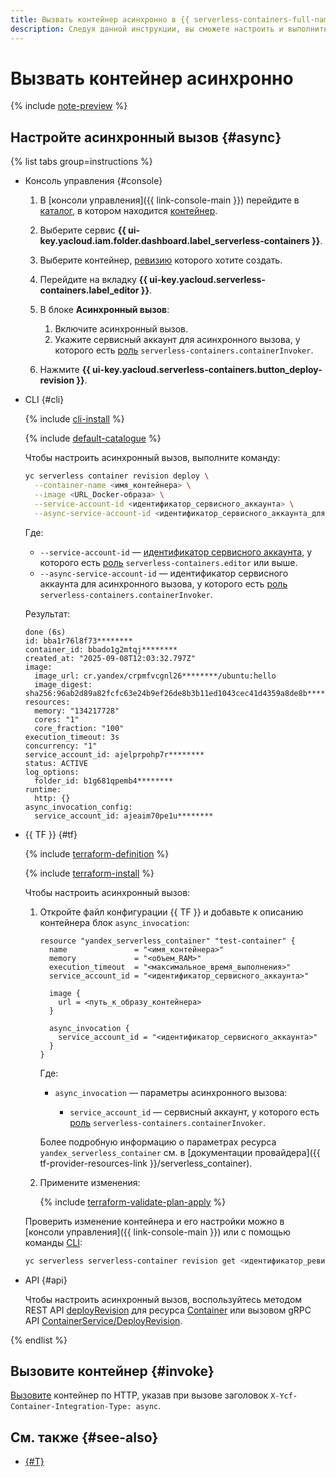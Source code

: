 ```yaml
---
title: Вызвать контейнер асинхронно в {{ serverless-containers-full-name }}
description: Следуя данной инструкции, вы сможете настроить и выполнить асинхронный вызов контейнера в {{ serverless-containers-name }}.
---
```


# Вызвать контейнер асинхронно

{% include [note-preview](../../_includes/note-preview.md) %}

## Настройте асинхронный вызов {#async}

{% list tabs group=instructions %}

- Консоль управления {#console}

  1. В [консоли управления]({{ link-console-main }}) перейдите в [каталог](../../resource-manager/concepts/resources-hierarchy.md#folder), в котором находится [контейнер](../concepts/container.md).
  1. Выберите сервис **{{ ui-key.yacloud.iam.folder.dashboard.label_serverless-containers }}**.
  1. Выберите контейнер, [ревизию](../concepts/container.md#revision) которого хотите создать.
  1. Перейдите на вкладку **{{ ui-key.yacloud.serverless-containers.label_editor }}**.
  1. В блоке **Асинхронный вызов**:

      1. Включите асинхронный вызов.
      1. Укажите сервисный аккаунт для асинхронного вызова, у которого есть [роль](../security/index.md#serverless-containers-containerinvoker) `serverless-containers.containerInvoker`.

  1. Нажмите **{{ ui-key.yacloud.serverless-containers.button_deploy-revision }}**.

- CLI {#cli}

    {% include [cli-install](../../_includes/cli-install.md) %}

    {% include [default-catalogue](../../_includes/default-catalogue.md) %}

    Чтобы настроить асинхронный вызов, выполните команду:

    ```bash
    yc serverless container revision deploy \
      --container-name <имя_контейнера> \
      --image <URL_Docker-образа> \
      --service-account-id <идентификатор_сервисного_аккаунта> \
      --async-service-account-id <идентификатор_сервисного_аккаунта_для_асинхронного_вызова>
    ```


    Где:

    * `--service-account-id` — [идентификатор сервисного аккаунта](../../iam/operations/sa/get-id.md), у которого есть [роль](../security/index.md#serverless-containers-editor) `serverless-containers.editor` или выше.
    * `--async-service-account-id` — идентификатор сервисного аккаунта для асинхронного вызова, у которого есть [роль](../security/index.md#serverless-containers-containerinvoker) `serverless-containers.containerInvoker`.

    Результат:

    ```text
    done (6s)
    id: bba1r76l8f73********
    container_id: bbado1g2mtqj********
    created_at: "2025-09-08T12:03:32.797Z"
    image:
      image_url: cr.yandex/crpmfvcgnl26********/ubuntu:hello
      image_digest: sha256:96ab2d89a82fcfc63e24b9ef26de8b3b11ed1043cec41d4359a8de8b********
    resources:
      memory: "134217728"
      cores: "1"
      core_fraction: "100"
    execution_timeout: 3s
    concurrency: "1"
    service_account_id: ajelprpohp7r********
    status: ACTIVE
    log_options:
      folder_id: b1g681qpemb4********
    runtime:
      http: {}
    async_invocation_config:
      service_account_id: ajeaim70pe1u********
    ```

- {{ TF }} {#tf}

  {% include [terraform-definition](../../_tutorials/_tutorials_includes/terraform-definition.md) %}

  {% include [terraform-install](../../_includes/terraform-install.md) %}

  Чтобы настроить асинхронный вызов:

  1. Откройте файл конфигурации {{ TF }} и добавьте к описанию контейнера блок `async_invocation`:

      ```hcl
      resource "yandex_serverless_container" "test-container" {
        name               = "<имя_контейнера>"
        memory             = "<объем_RAM>"
        execution_timeout  = "<максимальное_время_выполнения>"
        service_account_id = "<идентификатор_сервисного_аккаунта>"

        image {
          url = <путь_к_образу_контейнера>
        }

        async_invocation {
          service_account_id = "<идентификатор_сервисного_аккаунта>"
        }
      }
      ```

      Где:

      * `async_invocation` — параметры асинхронного вызова:

          * `service_account_id` — сервисный аккаунт, у которого есть [роль](../security/index.md#serverless-containers-containerinvoker) `serverless-containers.containerInvoker`.

      Более подробную информацию о параметрах ресурса `yandex_serverless_container` см. в [документации провайдера]({{ tf-provider-resources-link }}/serverless_container).

  1. Примените изменения:

      {% include [terraform-validate-plan-apply](../../_tutorials/_tutorials_includes/terraform-validate-plan-apply.md) %}

  Проверить изменение контейнера и его настройки можно в [консоли управления]({{ link-console-main }}) или с помощью команды [CLI](../../cli/quickstart.md):

  ```bash
  yc serverless serverless-container revision get <идентификатор_ревизии_контейнера>
  ```

- API {#api}

  Чтобы настроить асинхронный вызов, воспользуйтесь методом REST API [deployRevision](../containers/api-ref/Container/deployRevision.md) для ресурса [Container](../containers/api-ref/Container/index.md) или вызовом gRPC API [ContainerService/DeployRevision](../containers/api-ref/grpc/Container/deployRevision.md).

{% endlist %}


## Вызовите контейнер {#invoke}

[Вызовите](invoke.md) контейнер по HTTP, указав при вызове заголовок `X-Ycf-Container-Integration-Type: async`.


## См. также {#see-also}

* [{#T}](../concepts/invoke-async.md)

